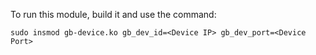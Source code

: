 To run this module, build it and use the command:

```
sudo insmod gb-device.ko gb_dev_id=<Device IP> gb_dev_port=<Device Port>
```
